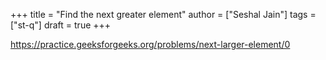 +++
title = "Find the next greater element"
author = ["Seshal Jain"]
tags = ["st-q"]
draft = true
+++

<https://practice.geeksforgeeks.org/problems/next-larger-element/0>
